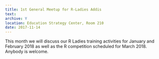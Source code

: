 ```yaml
---
title: 1st General Meetup for R-Ladies Addis
text: 
archive: Y
location: Education Strategy Center, Room 210
date: 2017-11-14
---
```

This month we will discuss our R Ladies training activities for January and February 2018 as well as the R competition scheduled for March 2018. Anybody is welcome.
